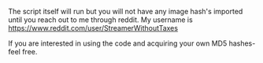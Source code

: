 The script itself will run but you will not have any image hash's imported until you reach out to me through reddit. My username is https://www.reddit.com/user/StreamerWithoutTaxes

If you are interested in using the code and acquiring your own MD5 hashes- feel free. 